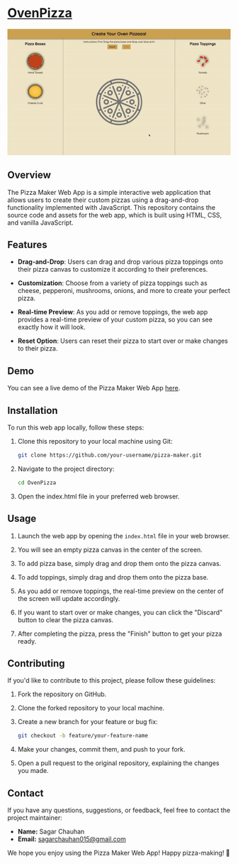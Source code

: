 # [OvenPizza](https://production.d1qrj9mku6nqxp.amplifyapp.com)

![Pizza Maker](https://github.com/sagarchauhan015/OvenPizza/blob/main/OvenPizza.gif)

## Overview

The Pizza Maker Web App is a simple interactive web application that allows users to create their custom pizzas using a drag-and-drop functionality implemented with JavaScript. This repository contains the source code and assets for the web app, which is built using HTML, CSS, and vanilla JavaScript.

## Features

- **Drag-and-Drop**: Users can drag and drop various pizza toppings onto their pizza canvas to customize it according to their preferences.

- **Customization**: Choose from a variety of pizza toppings such as cheese, pepperoni, mushrooms, onions, and more to create your perfect pizza.

- **Real-time Preview**: As you add or remove toppings, the web app provides a real-time preview of your custom pizza, so you can see exactly how it will look.

- **Reset Option**: Users can reset their pizza to start over or make changes to their pizza.

## Demo

You can see a live demo of the Pizza Maker Web App [here](https://production.d1qrj9mku6nqxp.amplifyapp.com).

## Installation

To run this web app locally, follow these steps:

1. Clone this repository to your local machine using Git:

   ```bash
   git clone https://github.com/your-username/pizza-maker.git
   ```

2. Navigate to the project directory:

     ```bash
     cd OvenPizza
     ```

3. Open the index.html file in your preferred web browser.

## Usage

1. Launch the web app by opening the `index.html` file in your web browser.

2. You will see an empty pizza canvas in the center of the screen.

3. To add pizza base, simply drag and drop them onto the pizza canvas.

4. To add toppings, simply drag and drop them onto the pizza base.

5. As you add or remove toppings, the real-time preview on the center of the screen will update accordingly.

6. If you want to start over or make changes, you can click the "Discard" button to clear the pizza canvas.

7. After completing the pizza, press the "Finish" button to get your pizza ready.

## Contributing

If you'd like to contribute to this project, please follow these guidelines:

1. Fork the repository on GitHub.

2. Clone the forked repository to your local machine.

3. Create a new branch for your feature or bug fix:

   ```bash
   git checkout -b feature/your-feature-name

4. Make your changes, commit them, and push to your fork.

5. Open a pull request to the original repository, explaining the changes you made.


## Contact

If you have any questions, suggestions, or feedback, feel free to contact the project maintainer:

- **Name:** Sagar Chauhan
- **Email:** sagarchauhan015@gmail.com

We hope you enjoy using the Pizza Maker Web App! Happy pizza-making! 🍕



